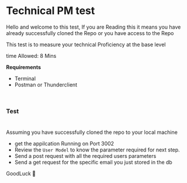 # Technical PM test

Hello and welcome to this test, If you are Reading this it means you have already successfully cloned the Repo or you have access to the Repo 

This test is to measure your technical Proficiency at the base level 

time Allowed: 8 Mins 


**Requirements**
- Terminal 
- Postman or Thunderclient 


<br/>


### Test
# 
Assuming you have successfully cloned the repo to your local machine

* get the appilcation Running on Port 3002
* Review the `User Model` to know the parameter required for next step.
* Send a post request with all the required users parameters
* Send a get request for the specific email you just stored in the db




GoodLuck 🚀
